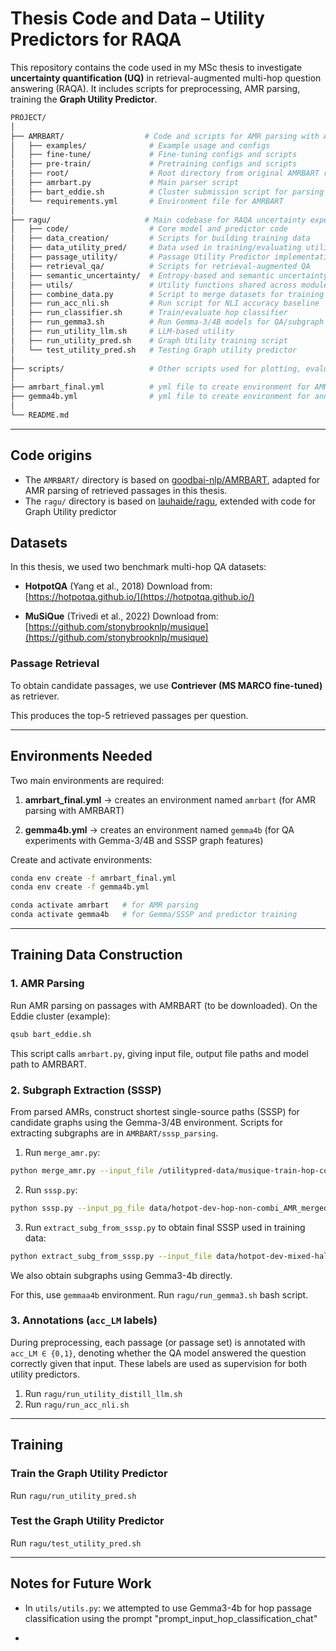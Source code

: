 # Thesis Code and Data – Utility Predictors for RAQA

This repository contains the code used in my MSc thesis to investigate **uncertainty quantification (UQ)** in retrieval-augmented multi-hop question answering (RAQA).
It includes scripts for preprocessing, AMR parsing, training the **Graph Utility Predictor**.

```graphQL 
PROJECT/
│
├── AMRBART/                  # Code and scripts for AMR parsing with AMRBART
│   ├── examples/              # Example usage and configs
│   ├── fine-tune/             # Fine-tuning configs and scripts
│   ├── pre-train/             # Pretraining configs and scripts
│   ├── root/                  # Root directory from original AMRBART release
│   ├── amrbart.py             # Main parser script
│   ├── bart_eddie.sh          # Cluster submission script for parsing
│   └── requirements.yml       # Environment file for AMRBART
│
├── ragu/                     # Main codebase for RAQA uncertainty experiments
│   ├── code/                  # Core model and predictor code
│   ├── data_creation/         # Scripts for building training data
│   ├── data_utility_pred/     # Data used in training/evaluating utility predictors
│   ├── passage_utility/       # Passage Utility Predictor implementation
│   ├── retrieval_qa/          # Scripts for retrieval-augmented QA
│   ├── semantic_uncertainty/  # Entropy-based and semantic uncertainty baselines
│   ├── utils/                 # Utility functions shared across modules
│   ├── combine_data.py        # Script to merge datasets for training
│   ├── run_acc_nli.sh         # Run script for NLI accuracy baseline
│   ├── run_classifier.sh      # Train/evaluate hop classifier
│   ├── run_gemma3.sh          # Run Gemma-3/4B models for QA/subgraph extraction
│   ├── run_utility_llm.sh     # LLM-based utility 
│   ├── run_utility_pred.sh    # Graph Utility training script
│   └── test_utility_pred.sh   # Testing Graph utility predictor
│
├── scripts/                   # Other scripts used for plotting, evaluation and augmenting datasets
│
├── amrbart_final.yml          # yml file to create environment for AMRBART
├── gemma4b.yml                # yml file to create environment for annotations, training and testing Graph Utility Predictor
│
└── README.md

```

---


## Code origins

* The `AMRBART/` directory is based on [goodbai-nlp/AMRBART](https://github.com/goodbai-nlp/AMRBART), adapted for AMR parsing of retrieved passages in this thesis.
* The `ragu/` directory is based on [lauhaide/ragu](https://github.com/lauhaide/ragu/tree/main), extended with code for Graph Utility predictor 


## Datasets

In this thesis, we used two benchmark multi-hop QA datasets:

* **HotpotQA** (Yang et al., 2018)
  Download from: [https://hotpotqa.github.io/](https://hotpotqa.github.io/)

* **MuSiQue** (Trivedi et al., 2022)
  Download from: [https://github.com/stonybrooknlp/musique](https://github.com/stonybrooknlp/musique)

### Passage Retrieval

To obtain candidate passages, we use **Contriever (MS MARCO fine-tuned)** as retriever.

This produces the top-5 retrieved passages per question. 

---

## Environments Needed

Two main environments are required:

1. **amrbart\_final.yml** → creates an environment named `amrbart`
   (for AMR parsing with AMRBART)

2. **gemma4b.yml** → creates an environment named `gemma4b`
   (for QA experiments with Gemma-3/4B and SSSP graph features)

Create and activate environments:

```bash
conda env create -f amrbart_final.yml
conda env create -f gemma4b.yml

conda activate amrbart   # for AMR parsing
conda activate gemma4b   # for Gemma/SSSP and predictor training
```

---

## Training Data Construction

### 1. AMR Parsing

Run AMR parsing on passages with AMRBART (to be downloaded).
On the Eddie cluster (example):

```bash
qsub bart_eddie.sh
```

This script calls `amrbart.py`, giving input file, output file paths and model path to AMRBART. 

### 2. Subgraph Extraction (SSSP)

From parsed AMRs, construct shortest single-source paths (SSSP) for candidate graphs using the Gemma-3/4B environment.
Scripts for extracting subgraphs are in `AMRBART/sssp_parsing`.

1. Run `merge_amr.py`:
```bash
python merge_amr.py --input_file /utilitypred-data/musique-train-hop-combi_llm_subg_AMR.jsonl --output_file data/musique-train-hop-combi_llm_subg_AMR_merged.jsonl
```

2. Run `sssp.py`:
```bash
python sssp.py --input_pg_file data/hotpot-dev-hop-non-combi_AMR_merged.jsonl --output_file data/hotpot-dev-hop-non-combi_AMR_merged_sssp.jsonl --fields "merged_graph_disamb" 
```

3. Run `extract_subg_from_sssp.py` to obtain final SSSP used in training data:
```bash
python extract_subg_from_sssp.py --input_file data/hotpot-dev-mixed-half-golds_ctREAR3-score-qwen2-72b-it-awq-TIT_AMR_merged_sssp.jsonl --output_file data/hotpot-dev-mixed-half-golds_ctREAR3-score-qwen2-72b-it-awq-TIT_AMR_merged_sssp_subg.jsonl
```

We also obtain subgraphs using Gemma3-4b directly.

For this, use `gemmaa4b` environment. 
Run `ragu/run_gemma3.sh` bash script. 

### 3. Annotations (`acc_LM` labels)

During preprocessing, each passage (or passage set) is annotated with `acc_LM ∈ {0,1}`, denoting whether the QA model answered the question correctly given that input.
These labels are used as supervision for both utility predictors.
1. Run `ragu/run_utility_distill_llm.sh`
2. Run `ragu/run_acc_nli.sh`

---

## Training

### Train the Graph Utility Predictor

Run `ragu/run_utility_pred.sh`


### Test the Graph Utility Predictor

Run `ragu/test_utility_pred.sh`

---

## Notes for Future Work

* In `utils/utils.py`:
we attempted to use Gemma3-4b for hop passage classification using the prompt "prompt_input_hop_classification_chat"

-


